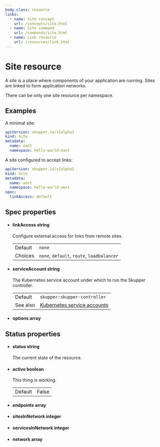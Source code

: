 ```yaml
---
body_class: resource
links:
  - name: Site concept
    url: /concepts/site.html
  - name: Site command
    url: /commands/site.html
  - name: Link resource
    url: /resources/link.html
---
```


# Site resource

<section>

A site is a place where components of your application are
running.  Sites are linked to form application networks.

There can be only one site resource per namespace.

</section>

<section>

## Examples

A minimal site:

~~~ yaml
apiVersion: skupper.io/v1alpha1
kind: Site
metadata:
  name: east
  namespace: hello-world-east
~~~

A site configured to accept links:

~~~ yaml
apiVersion: skupper.io/v1alpha1
kind: Site
metadata:
  name: west
  namespace: hello-world-west
spec:
  linkAccess: default
~~~

</section>

<section>

## Spec properties

- <h4 id="linkaccess">linkAccess <span class="property-info">string</span></h4>

  Configure external access for links from remote sites.

  | | |
  |-|-|
  | Default | `none` |
  | Choices | `none`, `default`, `route`, `loadbalancer` |
  

- <h4 id="serviceaccount">serviceAccount <span class="property-info">string</span></h4>

  The Kubernetes service account under which to run the
  Skupper controller.

  | | |
  |-|-|
  | Default | `skupper:skupper-controller` |
  | See also | [Kubernetes service accounts]({{site_prefix}}https://kubernetes.io/docs/concepts/security/service-accounts/) |
  

- <h4 id="options">options <span class="property-info">array</span></h4>

  

</section>

<section>

## Status properties

- <h4 id="status">status <span class="property-info">string</span></h4>

  The current state of the resource.

  

- <h4 id="active">active <span class="property-info">boolean</span></h4>

  This thing is working.

  | | |
  |-|-|
  | Default | False |
  

- <h4 id="endpoints">endpoints <span class="property-info">array</span></h4>

  

- <h4 id="sitesinnetwork">sitesInNetwork <span class="property-info">integer</span></h4>

  

- <h4 id="servicesinnetwork">servicesInNetwork <span class="property-info">integer</span></h4>

  

- <h4 id="network">network <span class="property-info">array</span></h4>

  

</section>

